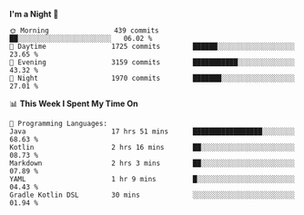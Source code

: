 <!--START_SECTION:waka-->
**I'm a Night 🦉** 

```text
🌞 Morning                439 commits         ██░░░░░░░░░░░░░░░░░░░░░░░   06.02 % 
🌆 Daytime                1725 commits        ██████░░░░░░░░░░░░░░░░░░░   23.65 % 
🌃 Evening                3159 commits        ███████████░░░░░░░░░░░░░░   43.32 % 
🌙 Night                  1970 commits        ███████░░░░░░░░░░░░░░░░░░   27.01 % 
```


📊 **This Week I Spent My Time On** 

```text
💬 Programming Languages: 
Java                     17 hrs 51 mins      █████████████████░░░░░░░░   68.63 % 
Kotlin                   2 hrs 16 mins       ██░░░░░░░░░░░░░░░░░░░░░░░   08.73 % 
Markdown                 2 hrs 3 mins        ██░░░░░░░░░░░░░░░░░░░░░░░   07.89 % 
YAML                     1 hr 9 mins         █░░░░░░░░░░░░░░░░░░░░░░░░   04.43 % 
Gradle Kotlin DSL        30 mins             ░░░░░░░░░░░░░░░░░░░░░░░░░   01.94 % 
```


<!--END_SECTION:waka-->
